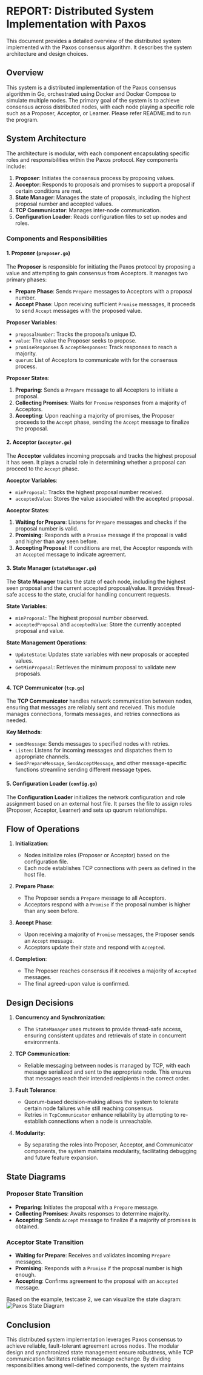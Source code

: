 # REPORT: Distributed System Implementation with Paxos

This document provides a detailed overview of the distributed system implemented with the Paxos consensus algorithm. It describes the system architecture and design choices.

## Overview

This system is a distributed implementation of the Paxos consensus algorithm in Go, orchestrated using Docker and Docker Compose to simulate multiple nodes. The primary goal of the system is to achieve consensus across distributed nodes, with each node playing a specific role such as a Proposer, Acceptor, or Learner. Please refer README.md to run the program.

## System Architecture

The architecture is modular, with each component encapsulating specific roles and responsibilities within the Paxos protocol. Key components include:

1. **Proposer**: Initiates the consensus process by proposing values.
2. **Acceptor**: Responds to proposals and promises to support a proposal if certain conditions are met.
3. **State Manager**: Manages the state of proposals, including the highest proposal number and accepted values.
4. **TCP Communicator**: Manages inter-node communication.
5. **Configuration Loader**: Reads configuration files to set up nodes and roles.

### Components and Responsibilities

#### 1. Proposer (`proposer.go`)

The **Proposer** is responsible for initiating the Paxos protocol by proposing a value and attempting to gain consensus from Acceptors. It manages two primary phases:
   - **Prepare Phase**: Sends `Prepare` messages to Acceptors with a proposal number.
   - **Accept Phase**: Upon receiving sufficient `Promise` messages, it proceeds to send `Accept` messages with the proposed value.

**Proposer Variables**:
- `proposalNumber`: Tracks the proposal’s unique ID.
- `value`: The value the Proposer seeks to propose.
- `promiseResponses` & `acceptResponses`: Track responses to reach a majority.
- `quorum`: List of Acceptors to communicate with for the consensus process.

**Proposer States**:
1. **Preparing**: Sends a `Prepare` message to all Acceptors to initiate a proposal.
2. **Collecting Promises**: Waits for `Promise` responses from a majority of Acceptors.
3. **Accepting**: Upon reaching a majority of promises, the Proposer proceeds to the `Accept` phase, sending the `Accept` message to finalize the proposal.

#### 2. Acceptor (`acceptor.go`)

The **Acceptor** validates incoming proposals and tracks the highest proposal it has seen. It plays a crucial role in determining whether a proposal can proceed to the `Accept` phase.

**Acceptor Variables**:
- `minProposal`: Tracks the highest proposal number received.
- `acceptedValue`: Stores the value associated with the accepted proposal.

**Acceptor States**:
1. **Waiting for Prepare**: Listens for `Prepare` messages and checks if the proposal number is valid.
2. **Promising**: Responds with a `Promise` message if the proposal is valid and higher than any seen before.
3. **Accepting Proposal**: If conditions are met, the Acceptor responds with an `Accepted` message to indicate agreement.

#### 3. State Manager (`stateManager.go`)

The **State Manager** tracks the state of each node, including the highest seen proposal and the current accepted proposal/value. It provides thread-safe access to the state, crucial for handling concurrent requests.

**State Variables**:
- `minProposal`: The highest proposal number observed.
- `acceptedProposal` and `acceptedValue`: Store the currently accepted proposal and value.

**State Management Operations**:
- `UpdateState`: Updates state variables with new proposals or accepted values.
- `GetMinProposal`: Retrieves the minimum proposal to validate new proposals.


#### 4. TCP Communicator (`tcp.go`)

The **TCP Communicator** handles network communication between nodes, ensuring that messages are reliably sent and received. This module manages connections, formats messages, and retries connections as needed.

**Key Methods**:
- `sendMessage`: Sends messages to specified nodes with retries.
- `Listen`: Listens for incoming messages and dispatches them to appropriate channels.
- `SendPrepareMessage`, `SendAcceptMessage`, and other message-specific functions streamline sending different message types.

#### 5. Configuration Loader (`config.go`)

The **Configuration Loader** initializes the network configuration and role assignment based on an external host file. It parses the file to assign roles (Proposer, Acceptor, Learner) and sets up quorum relationships.

## Flow of Operations

1. **Initialization**:
   - Nodes initialize roles (Proposer or Acceptor) based on the configuration file.
   - Each node establishes TCP connections with peers as defined in the host file.

2. **Prepare Phase**:
   - The Proposer sends a `Prepare` message to all Acceptors.
   - Acceptors respond with a `Promise` if the proposal number is higher than any seen before.

3. **Accept Phase**:
   - Upon receiving a majority of `Promise` messages, the Proposer sends an `Accept` message.
   - Acceptors update their state and respond with `Accepted`.

4. **Completion**:
   - The Proposer reaches consensus if it receives a majority of `Accepted` messages.
   - The final agreed-upon value is confirmed.

## Design Decisions

1. **Concurrency and Synchronization**:
   - The `StateManager` uses mutexes to provide thread-safe access, ensuring consistent updates and retrievals of state in concurrent environments.

2. **TCP Communication**:
   - Reliable messaging between nodes is managed by TCP, with each message serialized and sent to the appropriate node. This ensures that messages reach their intended recipients in the correct order.

3. **Fault Tolerance**:
   - Quorum-based decision-making allows the system to tolerate certain node failures while still reaching consensus.
   - Retries in `TcpCommunicator` enhance reliability by attempting to re-establish connections when a node is unreachable.

4. **Modularity**:
   - By separating the roles into Proposer, Acceptor, and Communicator components, the system maintains modularity, facilitating debugging and future feature expansion.

## State Diagrams

### Proposer State Transition

- **Preparing**: Initiates the proposal with a `Prepare` message.
- **Collecting Promises**: Awaits responses to determine majority.
- **Accepting**: Sends `Accept` message to finalize if a majority of promises is obtained.

### Acceptor State Transition

- **Waiting for Prepare**: Receives and validates incoming `Prepare` messages.
- **Promising**: Responds with a `Promise` if the proposal number is high enough.
- **Accepting**: Confirms agreement to the proposal with an `Accepted` message.

Based on the example, testcase 2, we can visualize the state diagram:
![Paxos State Diagram](./assets/paxos-state-diagram.png)


## Conclusion

This distributed system implementation leverages Paxos consensus to achieve reliable, fault-tolerant agreement across nodes. The modular design and synchronized state management ensure robustness, while TCP communication facilitates reliable message exchange. By dividing responsibilities among well-defined components, the system maintains
